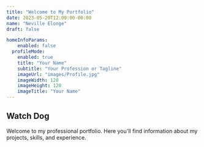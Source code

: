 ```yaml
---
title: "Welcome to My Portfolio"
date: 2023-05-20T12:00:00-00:00
name: "Neville Elonge"
draft: false

homeInfoParams:
    enabled: false
  profileMode:
    enabled: true
    title: "Your Name"
    subtitle: "Your Profession or Tagline"
    imageUrl: "images/Profile.jpg"
    imageWidth: 120
    imageHeight: 120
    imageTitle: "Your Name"
---
```


## Watch Dog

Welcome to my professional portfolio. Here you'll find information about my projects, skills, and experience.